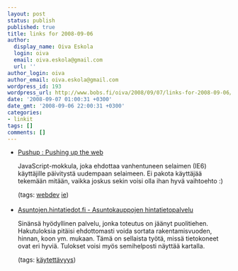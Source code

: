 ```yaml
---
layout: post
status: publish
published: true
title: links for 2008-09-06
author:
  display_name: Oiva Eskola
  login: oiva
  email: oiva.eskola@gmail.com
  url: ''
author_login: oiva
author_email: oiva.eskola@gmail.com
wordpress_id: 193
wordpress_url: http://www.bobs.fi/oiva/2008/09/07/links-for-2008-09-06/
date: '2008-09-07 01:00:31 +0300'
date_gmt: '2008-09-06 22:00:31 +0300'
categories:
- linkit
tags: []
comments: []
---
```

<ul class="delicious">
<li>
<div class="delicious-link"><a href="http://www.pushuptheweb.com/">Pushup : Pushing up the web</a></div></p>
<div class="delicious-extended">JavaScript-mokkula, joka ehdottaa vanhentuneen selaimen (IE6) k&auml;ytt&auml;jille p&auml;ivityst&auml; uudempaan selaimeen. Ei pakota k&auml;ytt&auml;j&auml;&auml; tekem&auml;&auml;n mit&auml;&auml;n, vaikka joskus sekin voisi olla ihan hyv&auml; vaihtoehto :)</div></p>
<div class="delicious-tags">(tags: <a href="http://delicious.com/oiva/webdev">webdev</a> <a href="http://delicious.com/oiva/ie">ie</a>)</div><br />
            </li>
<li>
<div class="delicious-link"><a href="http://asuntojen.hintatiedot.fi/fi_FI/">Asuntojen.hintatiedot.fi - Asuntokauppojen hintatietopalvelu</a></div></p>
<div class="delicious-extended">Sin&auml;ns&auml; hy&ouml;dyllinen palvelu, jonka toteutus on j&auml;&auml;nyt puolitiehen. Hakutuloksia pit&auml;isi ehdottomasti voida sortata rakentamisvuoden, hinnan, koon ym. mukaan. T&auml;m&auml; on sellaista ty&ouml;t&auml;, miss&auml; tietokoneet ovat eri hyvi&auml;. Tulokset voisi my&ouml;s semihelposti n&auml;ytt&auml;&auml; kartalla.</div></p>
<div class="delicious-tags">(tags: <a href="http://delicious.com/oiva/k%C3%A4ytett%C3%A4vyys">k&auml;ytett&auml;vyys</a>)</div><br />
            </li></ul>
